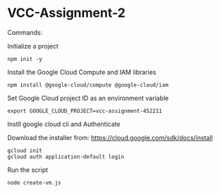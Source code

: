 # VCC-Assignment-2

Commands:

Initialize a project

    npm init -y

Install the Google Cloud Compute and IAM libraries

    npm install @google-cloud/compute @google-cloud/iam


Set Google Cloud project ID as an environment variable

    export GOOGLE_CLOUD_PROJECT=vcc-assignment-452211

Instll google cloud cli and Authenticate

Download the installer from: https://cloud.google.com/sdk/docs/install

    gcloud init
    gcloud auth application-default login

Run the script

    node create-vm.js
